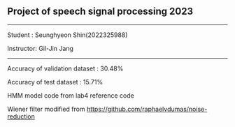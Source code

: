 ## Project of speech signal processing 2023
---


Student : Seunghyeon Shin(2022325988)

Instructor: Gil-Jin Jang

---

Accuracy of validation dataset : 30.48%

Accuracy of test dataset : 15.71%

HMM model code from lab4 reference code

Wiener filter modified from https://github.com/raphaelvdumas/noise-reduction
